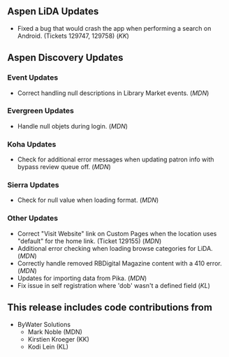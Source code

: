 ## Aspen LiDA Updates
- Fixed a bug that would crash the app when performing a search on Android. (Tickets 129747, 129758) (*KK*)

## Aspen Discovery Updates
### Event Updates
- Correct handling null descriptions in Library Market events. (*MDN*)

### Evergreen Updates
- Handle null objets during login. (*MDN*)

### Koha Updates
- Check for additional error messages when updating patron info with bypass review queue off. (*MDN*) 

### Sierra Updates
- Check for null value when loading format. (*MDN*)

### Other Updates
- Correct "Visit Website" link on Custom Pages when the location uses "default" for the home link. (Ticket 129155) (*MDN*) 
- Additional error checking when loading browse categories for LiDA. (*MDN*)
- Correctly handle removed RBDigital Magazine content with a 410 error. (*MDN*)
- Updates for importing data from Pika. (*MDN*)
- Fix issue in self registration where 'dob' wasn't a defined field (*KL*)

## This release includes code contributions from
- ByWater Solutions
    - Mark Noble (MDN)
    - Kirstien Kroeger (KK)
    - Kodi Lein (KL)
